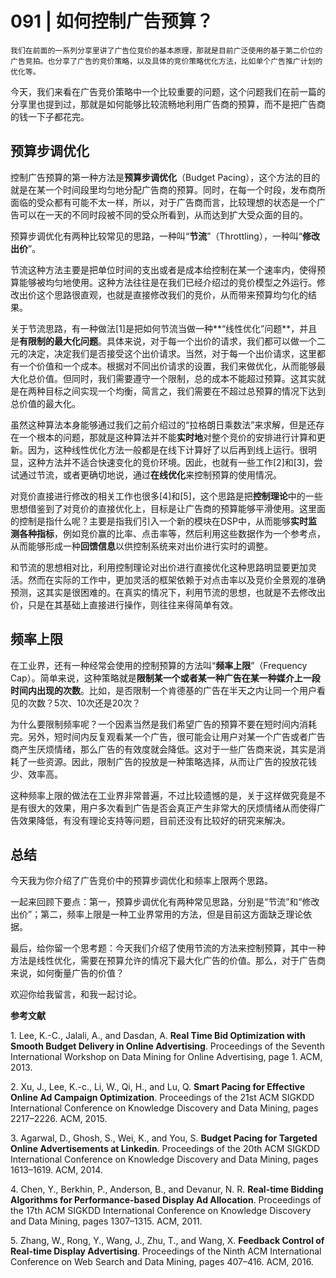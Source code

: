 # 091 | 如何控制广告预算？

    我们在前面的一系列分享里讲了广告位竞价的基本原理，那就是目前广泛使用的基于第二价位的广告竞拍。也分享了广告的竞价策略，以及具体的竞价策略优化方法，比如单个广告推广计划的优化等。

今天，我们来看在广告竞价策略中一个比较重要的问题，这个问题我们在前一篇的分享里也提到过，那就是如何能够比较流畅地利用广告商的预算，而不是把广告商的钱一下子都花完。

## 预算步调优化

控制广告预算的第一种方法是**预算步调优化**（Budget Pacing），这个方法的目的就是在某一个时间段里均匀地分配广告商的预算。同时，在每一个时段，发布商所面临的受众都有可能不太一样，所以，对于广告商而言，比较理想的状态是一个广告可以在一天的不同时段被不同的受众所看到，从而达到扩大受众面的目的。

预算步调优化有两种比较常见的思路，一种叫“**节流**”（Throttling），一种叫“**修改出价**”。

节流这种方法主要是把单位时间的支出或者是成本给控制在某一个速率内，使得预算能够被均匀地使用。这种方法往往是在我们已经介绍过的竞价模型之外运行。修改出价这个思路很直观，也就是直接修改我们的竞价，从而带来预算均匀化的结果。

关于节流思路，有一种做法\[1\]是把如何节流当做一种**“线性优化”问题**，并且是**有限制的最大化问题**。具体来说，对于每一个出价的请求，我们都可以做一个二元的决定，决定我们是否接受这个出价请求。当然，对于每一个出价请求，这里都有一个价值和一个成本。根据对不同出价请求的设置，我们来做优化，从而能够最大化总价值。但同时，我们需要遵守一个限制，总的成本不能超过预算。这其实就是在两种目标之间实现一个均衡，简言之，我们需要在不超过总预算的情况下达到总价值的最大化。

虽然这种算法本身能够通过我们之前介绍过的“拉格朗日乘数法”来求解，但是还存在一个根本的问题，那就是这种算法并不能**实时地**对整个竞价的安排进行计算和更新。因为，这种线性优化方法一般都是在线下计算好了以后再到线上运行。很明显，这种方法并不适合快速变化的竞价环境。因此，也就有一些工作\[2\]和\[3\]，尝试通过节流，或者更确切地说，通过**在线优化**来控制预算的使用情况。

对竞价直接进行修改的相关工作也很多\[4\]和\[5\]，这个思路是把**控制理论**中的一些思想借鉴到了对竞价的直接优化上，目标是让广告商的预算能够平滑使用。这里面的控制是指什么呢？主要是指我们引入一个新的模块在DSP中，从而能够**实时监测各种指标**，例如竞价赢的比率、点击率等，然后利用这些数据作为一个参考点，从而能够形成一种**回馈信息**以供控制系统来对出价进行实时的调整。

和节流的思想相对比，利用控制理论对出价进行直接优化这种思路明显要更加灵活。然而在实际的工作中，更加灵活的框架依赖于对点击率以及竞价全景观的准确预测，这其实是很困难的。在真实的情况下，利用节流的思想，也就是不去修改出价，只是在其基础上直接进行操作，则往往来得简单有效。

## 频率上限

在工业界，还有一种经常会使用的控制预算的方法叫“**频率上限**”（Frequency Cap）。简单来说，这种策略就是**限制某一个或者某一种广告在某一种媒介上一段时间内出现的次数**。比如，是否限制一个肯德基的广告在半天之内让同一个用户看见的次数？5次、10次还是20次？

为什么要限制频率呢？一个因素当然是我们希望广告的预算不要在短时间内消耗完。另外，短时间内反复观看某一个广告，很可能会让用户对某一个广告或者广告商产生厌烦情绪，那么广告的有效度就会降低。这对于一些广告商来说，其实是消耗了一些资源。因此，限制广告的投放是一种策略选择，从而让广告的投放花钱少、效率高。

这种频率上限的做法在工业界非常普遍，不过比较遗憾的是，关于这样做究竟是不是有很大的效果，用户多次看到广告是否会真正产生非常大的厌烦情绪从而使得广告效果降低，有没有理论支持等问题，目前还没有比较好的研究来解决。

## 总结

今天我为你介绍了广告竞价中的预算步调优化和频率上限两个思路。

一起来回顾下要点：第一，预算步调优化有两种常见思路，分别是“节流”和“修改出价”；第二，频率上限是一种工业界常用的方法，但是目前这方面缺乏理论依据。

最后，给你留一个思考题：今天我们介绍了使用节流的方法来控制预算，其中一种方法是线性优化，需要在预算允许的情况下最大化广告的价值。那么，对于广告商来说，如何衡量广告的价值？

欢迎你给我留言，和我一起讨论。

**参考文献**

1\. Lee, K.-C., Jalali, A., and Dasdan, A. **Real Time Bid Optimization with Smooth Budget Delivery in Online Advertising**. Proceedings of the Seventh International Workshop on Data Mining for Online Advertising, page 1. ACM, 2013.

2\. Xu, J., Lee, K.-c., Li, W., Qi, H., and Lu, Q. **Smart Pacing for Effective Online Ad Campaign Optimization**. Proceedings of the 21st ACM SIGKDD International Conference on Knowledge Discovery and Data Mining, pages 2217–2226. ACM, 2015.

3\. Agarwal, D., Ghosh, S., Wei, K., and You, S. **Budget Pacing for Targeted Online Advertisements at Linkedin**. Proceedings of the 20th ACM SIGKDD International Conference on Knowledge Discovery and Data Mining, pages 1613–1619. ACM, 2014.

4\. Chen, Y., Berkhin, P., Anderson, B., and Devanur, N. R. **Real-time Bidding Algorithms for Performance-based Display Ad Allocation**. Proceedings of the 17th ACM SIGKDD International Conference on Knowledge Discovery and Data Mining, pages 1307–1315. ACM, 2011.

5\. Zhang, W., Rong, Y., Wang, J., Zhu, T., and Wang, X. **Feedback Control of Real-time Display Advertising**. Proceedings of the Ninth ACM International Conference on Web Search and Data Mining, pages 407–416. ACM, 2016.
    